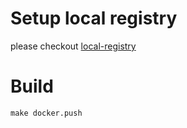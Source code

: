 
# Setup local registry

please checkout [local-registry](../../../docker/local-registry.md)

# Build

```shell
make docker.push
```

